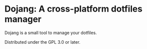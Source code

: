 Dojang: A cross-platform dotfiles manager
==========================================

Dojang is a small tool to manage your dotfiles.

Distributed under the GPL 3.0 or later.
